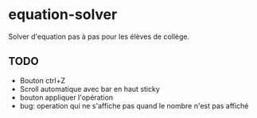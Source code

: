 # equation-solver
Solver d'equation pas à pas pour les élèves de collège.

## TODO
* Bouton ctrl+Z
* Scroll automatique avec bar en haut sticky
* bouton appliquer l'opération
* bug: operation qui ne s'affiche pas quand le nombre n'est pas affiché
